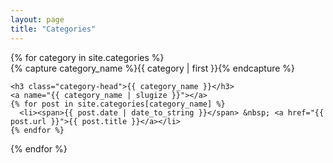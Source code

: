 ```yaml
---
layout: page
title: "Categories"
---
```


<div id="archives">
{% for category in site.categories %}
  <div class="archive-group">
    {% capture category_name %}{{ category | first }}{% endcapture %}
    <div id="#{{ category_name | slugize }}"></div>
    <p></p>

    <h3 class="category-head">{{ category_name }}</h3>
    <a name="{{ category_name | slugize }}"></a>
    {% for post in site.categories[category_name] %}
      <li><span>{{ post.date | date_to_string }}</span> &nbsp; <a href="{{ post.url }}">{{ post.title }}</a></li>
    {% endfor %}
  </div>
{% endfor %}
</div>
<script>
// Ambil nama kategori dari hash di URL
var categoryName = window.location.hash.substring(1);
// Jika hash tidak ditemukan, tampilkan semua kategori
if (!categoryName) {
  categoryName = 'all';
}
// Sembunyikan semua kategori kecuali yang dicari
var archiveGroups = document.getElementsByClassName('archive-group');
for (var i = 0; i < archiveGroups.length; i++) {
  var group = archiveGroups[i];
  var header = group.querySelector('.category-head');
  if (header.textContent.toLowerCase() !== categoryName.toLowerCase() && categoryName !== 'all') {
    group.style.display = 'none';
  }
}
</script>